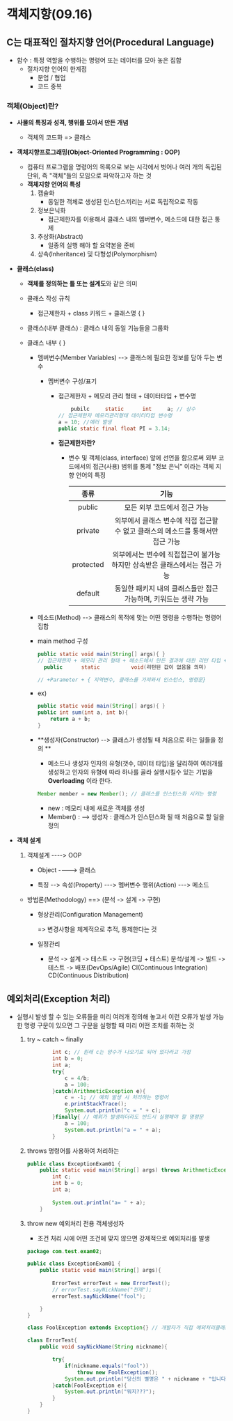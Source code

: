 # 객체지향(09.16)

## C는 대표적인 절차지향 언어(Procedural Language)

- 함수 : 특정 역할을 수행하는 명령어 또는 데이터를 모아 놓은 집합
  - 절차지향 언어의 한계점
    - 분업 / 협업
    - 코드 중복

### 객체(Object)란?

- **사물의 특징과 성격, 행위를 모아서 만든 개념**

  - 객체의 코드화 => 클래스

- **객체지향프로그래밍(Object-Oriented Programming : OOP)**

  - 컴퓨터 프로그램을 명령어의 목록으로 보는 시각에서 벗어나 여러 개의 독립된 단위, 즉 "객체"들의 모임으로 파악하고자 하는 것
  - **객체지향 언어의 특성**
    1. 캡슐화
       - 동일한 객체로 생성된 인스턴스끼리는 서로 독립적으로 작동
    2. 정보은닉화
       - 접근제한자를 이용해서 클래스 내의 멤버변수, 메소드에 대한 접근 통제
    3. 추상화(Abstract)
       - 일종의 실행 해야 할 요약본을  준비
    4. 상속(Inheritance) 및 다형성(Polymorphism)

- **클래스(class)**

  - **객체를 정의하는 틀 또는 설계도**와 같은 의미

  - 클래스 작성 규칙

    - 접근제한자 + class 키워드 + 클래스명 {  }

  - 클래스(내부 클래스) : 클래스 내의 동일 기능들을 그룹화

  - 클래스 내부 {  }

    - 멤버변수(Member Variables) --> 클래스에 필요한 정보를 담아 두는 변수

      - 멤버변수 구성/표기

        - 접근제한자 + 메모리 관리 형태 + 데이터타입 + 변수명

          ```java
              pubilc     static      int     a; // 상수
          // 접근제한자 메모리관리형태 데이터타입 변수명
          a = 10; //에러 발생
          public static final float PI = 3.14;
          ```

        - **접근제한자란?**

          - 변수 및 객체(class, interface) 앞에 선언을 함으로써 외부 코드에서의 접근(사용) 범위를 통제 "정보 은닉" 이라는 객체 지향 언어의 특징

            |   종류    |                             기능                             |
            | :-------: | :----------------------------------------------------------: |
            |  public   |                 모든 외부 코드에서 접근 가능                 |
            |  private  | 외부에서 클래스 변수에 직접 접근할 수 없고 클래스의 메소드를 통해서만 접근 가능 |
            | protected | 외부에서는 변수에 직접접근이 불가능하지만 상속받은 클래스에서는 접근 가능 |
            |  default  | 동일한 패키지 내의 클래스들만 접근 가능하며, 키워드는 생략 가능 |

            

    - 메소드(Method) --> 클래스의 목적에 맞는 어떤 명령을 수행하는 명령어 집합

    - main method 구성

      ```java
      public static void main(String[] args){ }
      // 접근제한자 + 메모리 관리 형태 + 메소드에서 만든 결과에 대한 리턴 타입 + 메소드 이름
      	public      static          void(리턴된 값이 없음을 의미)          main
              
      // +Parameter + { 지역변수, 클래스를 가져와서 인스턴스, 명령문}
      ```

    - ex)

      ```java
      public static void main(String[] args){ }
      public int sum(int a, int b){
          return a + b;
      }
      ```

    - **생성자(Constructor) --> 클래스가 생성될 때 처음으로 하는 일들을 정의 **

      - 메소드나 생성자 인자의 유형(갯수, 데이터 타입)을 달리하여 여러개를 생성하고 인자의 유형에 따라 하나를 골라 실행시킬수 있는 기법을 **Overloading** 이라 한다.

      ```java
      Member member = new Member(); // 클래스를 인스턴스화 시키는 명령
      ```

      - new : 메모리 내에 새로운 객체를 생성
      - Member() : --> 생성자 : 클래스가 인스턴스화 될 때 처음으로 할 일을 정의

- **객체 설계**

  1. 객체설계 ----> OOP

     - Object ----> 클래스

     - 특징 --> 속성(Property) ---> 멤버변수
           행위(Action)      ---> 메소드

  - 방법론(Methodology) ==> (분석 -> 설계 -> 구현)

    - 형상관리(Configuration Management)

      => 변경사항을 체계적으로 추적, 통제한다는 것

    - 일정관리

      - 분석 -> 설계 -> 테스트 -> 구현(코딩 + 테스트)
        분석/설계 -> 빌드 -> 테스트 -> 배포(DevOps/Agile)
                               CI(Continuous Integration)
                               CD(Continuous Distribution)

      

  

  

## 예외처리(Exception 처리)

- 실행시 발생 할 수 있는 오류들을 미리 여러개 정의해 놓고서 이런 오류가 발생 가능한 명령 구문이 있으면 그 구문을 실행할 때 미리 어떤 조치를 취하는 것

  1. try ~ catch ~ finally

     ```java
             int c; // 원래 c는 양수가 나오기로 되어 있다라고 가정
             int b = 0;
             int a;
             try{
                 c = 4/b;
                 a = 100;
             }catch(ArithmeticException e){
                 c = -1; // 예외 발생 시 처리하는 명령어
                 e.printStackTrace();
                 System.out.println("c = " + c);
             }finally{ // 예외가 발생하더라도 반드시 실행해야 할 명령문
                 a = 100;
                 System.out.println("a = " + a);
             }
     ```

     

  2. throws 명령어를 사용하여 처리하는

     ```java
     public class ExceptionExam01 {
         public static void main(String[] args) throws ArithmeticException, Exception{
             int c;
             int b = 0;
             int a;
             
             System.out.println("a= " + a);
         }
     ```

     

  3. throw new 예외처리 전용 객체생성자

     - 조건 처리 시에 어떤 조건에 맞지 않으면 강제적으로 예외처리를 발생

     ```java
     package com.test.exam02;
     
     public class ExceptionExam01 {
         public static void main(String[] args){
             
             ErrorTest errorTest = new ErrorTest();
             // errorTest.sayNickName("천재");
             errorTest.sayNickName("fool");
     
         }
     }
     
     class FoolException extends Exception{} // 개발자가 직접 예외처리클래스를 만들수도 있음
     
     class ErrorTest{
         public void sayNickName(String nickname){
     
             try{
                 if(nickname.equals("fool"))
                     throw new FoolException();
                 System.out.println("당신의 별명은 " + nickname + "입니다.");
             }catch(FoolException e){
                 System.out.println("뭐지???");
             }
         }
     }
     
     ```

     